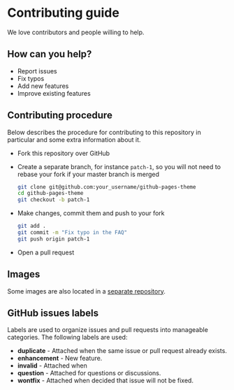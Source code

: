 # Contributing guide

We love contributors and people willing to help.

## How can you help?

* Report issues
* Fix typos
* Add new features
* Improve existing features

## Contributing procedure

Below describes the procedure for contributing to this repository in particular
and some extra information about it.

* Fork this repository over GitHub
* Create a separate branch, for instance `patch-1`, so you will not need to
  rebase your fork if your master branch is merged

  ```bash
  git clone git@github.com:your_username/github-pages-theme
  cd github-pages-theme
  git checkout -b patch-1
  ```
* Make changes, commit them and push to your fork

  ```bash
  git add .
  git commit -m "Fix typo in the FAQ"
  git push origin patch-1
  ```
* Open a pull request

## Images

Some images are also located in a [separate repository](https://github.com/phpearth/assets).

## GitHub issues labels

Labels are used to organize issues and pull requests into manageable categories.
The following labels are used:

* **duplicate** - Attached when the same issue or pull request already exists.
* **enhancement** - New feature.
* **invalid** - Attached when
* **question** - Attached for questions or discussions.
* **wontfix** - Attached when decided that issue will not be fixed.
